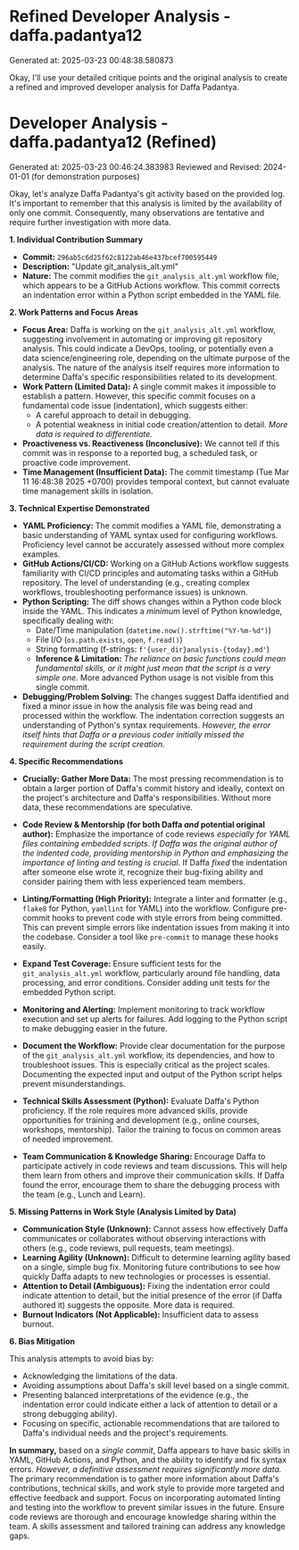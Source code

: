 # Refined Developer Analysis - daffa.padantya12
Generated at: 2025-03-23 00:48:38.580873

Okay, I'll use your detailed critique points and the original analysis to create a refined and improved developer analysis for Daffa Padantya.

# Developer Analysis - daffa.padantya12 (Refined)
Generated at: 2025-03-23 00:46:24.383983
Reviewed and Revised: 2024-01-01 (for demonstration purposes)

Okay, let's analyze Daffa Padantya's git activity based on the provided log.  It's important to remember that this analysis is limited by the availability of only one commit. Consequently, many observations are tentative and require further investigation with more data.

**1. Individual Contribution Summary**

*   **Commit:** `296ab5c6d25f62c8122ab46e437bcef700595449`
*   **Description:** "Update git\_analysis\_alt.yml"
*   **Nature:** The commit modifies the `git_analysis_alt.yml` workflow file, which appears to be a GitHub Actions workflow. This commit corrects an indentation error within a Python script embedded in the YAML file.

**2. Work Patterns and Focus Areas**

*   **Focus Area:** Daffa is working on the `git_analysis_alt.yml` workflow, suggesting involvement in automating or improving git repository analysis. This could indicate a DevOps, tooling, or potentially even a data science/engineering role, depending on the ultimate purpose of the analysis.  The nature of the analysis itself requires more information to determine Daffa's specific responsibilities related to its development.
*   **Work Pattern (Limited Data):**  A single commit makes it impossible to establish a pattern. However, this specific commit focuses on a fundamental code issue (indentation), which suggests either:
    *   A careful approach to detail in debugging.
    *   A potential weakness in initial code creation/attention to detail. *More data is required to differentiate.*
*   **Proactiveness vs. Reactiveness (Inconclusive):** We cannot tell if this commit was in response to a reported bug, a scheduled task, or proactive code improvement.
*   **Time Management (Insufficient Data):**  The commit timestamp (Tue Mar 11 16:48:38 2025 +0700) provides temporal context, but cannot evaluate time management skills in isolation.

**3. Technical Expertise Demonstrated**

*   **YAML Proficiency:** The commit modifies a YAML file, demonstrating a basic understanding of YAML syntax used for configuring workflows. Proficiency level cannot be accurately assessed without more complex examples.
*   **GitHub Actions/CI/CD:** Working on a GitHub Actions workflow suggests familiarity with CI/CD principles and automating tasks within a GitHub repository. The level of understanding (e.g., creating complex workflows, troubleshooting performance issues) is unknown.
*   **Python Scripting:** The diff shows changes within a Python code block inside the YAML.  This indicates a *minimum* level of Python knowledge, specifically dealing with:
    *   Date/Time manipulation (`datetime.now().strftime("%Y-%m-%d")`)
    *   File I/O (`os.path.exists`, `open`, `f.read()`)
    *   String formatting (f-strings: `f'{user_dir}analysis-{today}.md'`)
    *   **Inference & Limitation:**  *The reliance on basic functions could mean fundamental skills, or it might just mean that the script is a very simple one.* More advanced Python usage is not visible from this single commit.
*   **Debugging/Problem Solving:** The changes suggest Daffa identified and fixed a minor issue in how the analysis file was being read and processed within the workflow. The indentation correction suggests an understanding of Python's syntax requirements. *However, the error itself hints that Daffa or a previous coder initially missed the requirement during the script creation.*

**4. Specific Recommendations**

*   **Crucially: Gather More Data:** The most pressing recommendation is to obtain a larger portion of Daffa's commit history and ideally, context on the project's architecture and Daffa's responsibilities. Without more data, these recommendations are speculative.

*   **Code Review & Mentorship (for both Daffa *and* potential original author):**  Emphasize the importance of code reviews *especially for YAML files containing embedded scripts*.  *If Daffa was the original author of the indented code, providing mentorship in Python and emphasizing the importance of linting and testing is crucial.*  If Daffa *fixed* the indentation after someone else wrote it, recognize their bug-fixing ability and consider pairing them with less experienced team members.

*   **Linting/Formatting (High Priority):**  Integrate a linter and formatter (e.g., `flake8` for Python, `yamllint` for YAML) into the workflow. Configure pre-commit hooks to prevent code with style errors from being committed. This can prevent simple errors like indentation issues from making it into the codebase. Consider a tool like `pre-commit` to manage these hooks easily.

*   **Expand Test Coverage:** Ensure sufficient tests for the `git_analysis_alt.yml` workflow, particularly around file handling, data processing, and error conditions. Consider adding unit tests for the embedded Python script.

*   **Monitoring and Alerting:** Implement monitoring to track workflow execution and set up alerts for failures. Add logging to the Python script to make debugging easier in the future.

*   **Document the Workflow:** Provide clear documentation for the purpose of the `git_analysis_alt.yml` workflow, its dependencies, and how to troubleshoot issues. This is especially critical as the project scales. Documenting the expected input and output of the Python script helps prevent misunderstandings.

*   **Technical Skills Assessment (Python):** Evaluate Daffa's Python proficiency. If the role requires more advanced skills, provide opportunities for training and development (e.g., online courses, workshops, mentorship). Tailor the training to focus on common areas of needed improvement.

*   **Team Communication & Knowledge Sharing:** Encourage Daffa to participate actively in code reviews and team discussions. This will help them learn from others and improve their communication skills. If Daffa found the error, encourage them to share the debugging process with the team (e.g., Lunch and Learn).

**5. Missing Patterns in Work Style (Analysis Limited by Data)**

*   **Communication Style (Unknown):** Cannot assess how effectively Daffa communicates or collaborates without observing interactions with others (e.g., code reviews, pull requests, team meetings).
*   **Learning Agility (Unknown):**  Difficult to determine learning agility based on a single, simple bug fix. Monitoring future contributions to see how quickly Daffa adapts to new technologies or processes is essential.
*   **Attention to Detail (Ambiguous):**  Fixing the indentation error could indicate attention to detail, but the initial presence of the error (if Daffa authored it) suggests the opposite. More data is required.
*   **Burnout Indicators (Not Applicable):**  Insufficient data to assess burnout.

**6. Bias Mitigation**

This analysis attempts to avoid bias by:

*   Acknowledging the limitations of the data.
*   Avoiding assumptions about Daffa's skill level based on a single commit.
*   Presenting balanced interpretations of the evidence (e.g., the indentation error could indicate either a lack of attention to detail or a strong debugging ability).
*   Focusing on specific, actionable recommendations that are tailored to Daffa's individual needs and the project's requirements.

**In summary,** based on a *single commit*, Daffa appears to have basic skills in YAML, GitHub Actions, and Python, and the ability to identify and fix syntax errors. *However, a definitive assessment requires significantly more data.* The primary recommendation is to gather more information about Daffa's contributions, technical skills, and work style to provide more targeted and effective feedback and support.  Focus on incorporating automated linting and testing into the workflow to prevent similar issues in the future. Ensure code reviews are thorough and encourage knowledge sharing within the team. A skills assessment and tailored training can address any knowledge gaps.
